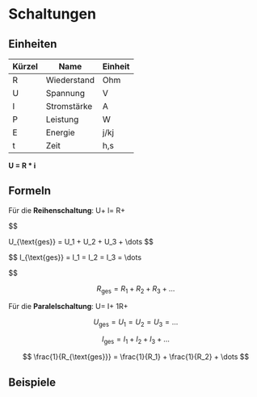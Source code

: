 # Schaltungen

## Einheiten

| Kürzel | Name        | Einheit |
| ------ | ----------- | ------- |
| R      | Wiederstand | Ohm     |
| U      | Spannung    | V       |
| I      | Stromstärke | A       |
| P      | Leistung    | W       |
| E      | Energie     | j/kj    |
| t      | Zeit        | h,s     |

**U = R * i**

## Formeln

Für die **Reihenschaltung**: U+ l= R+

$$

U_{\text{ges}} = U_1 + U_2 + U_3 + \dots
$$

$$
I_{\text{ges}} = I_1 = I_2 = I_3 = \dots

$$

$$
R_{\text{ges}} = R_1 + R_2 + R_3 + \dots
$$

Für die **Paralelschaltung**: U= I+ 1R+

$$
U_{\text{ges}} = U_1 = U_2 = U_3 = \dots
$$

$$
I_{\text{ges}} = I_1 + I_2 + I_3 + \dots
$$

$$
\frac{1}{R_{\text{ges}}} = \frac{1}{R_1} + \frac{1}{R_2} + \dots
$$

## Beispiele
